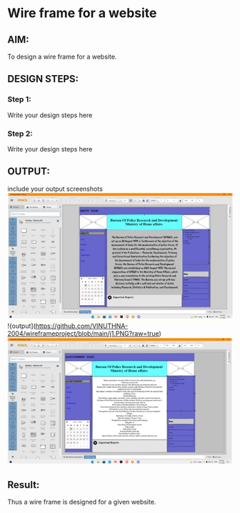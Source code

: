 # Wire frame for a website

## AIM:
To design a wire frame for a website.

## DESIGN STEPS:

### Step 1:
Write your design steps here 

### Step 2:
Write your design steps here

## OUTPUT:
include your output screenshots
![output](https://github.com/VINUTHNA-2004/wireframeproject/blob/main/Z1.PNG?raw=true)
!{output](https://github.com/VINUTHNA-2004/wireframeproject/blob/main/j1.PNG?raw=true)
![output](https://github.com/VINUTHNA-2004/wireframeproject/blob/main/Z3.PNG?raw=true)


## Result:
Thus a wire frame is designed for a given website.
